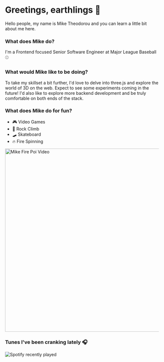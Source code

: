 # Greetings, earthlings 🤘
Hello people, my name is Mike Theodorou and you can learn a little bit about me here.


### What does Mike do?
I'm a Frontend focused Senior Software Engineer at Major League Baseball ⚾

### What would Mike like to be doing?
To take my skillset a bit further, I'd love to delve into three.js and explore the world of 3D on the web. Expect to see some experiments coming in the future!
I'd also like to explore more backend development and be truly comfortable on both ends of the stack.

### What does Mike do for fun?
- 🎮 Video Games
- 🧗 Rock Climb
- 🛹 Skateboard
- 🔥 Fire Spinning
<a target="_blank" href="https://vimeo.com/140862421">
<img src="https://i.vimeocdn.com/video/537581998-c1074a51460315adb58ce82cb96f0b7cae50f639ca22e6b30a69ed05265836e1-d_960x540.png" width="600" alt="Mike Fire Poi Video" />
</a>


<!-- ### What tools does Mike use? -->

### Tunes I've been cranking lately 🎧
![Spotify recently played](https://spotify-recently-played-readme.vercel.app/api?user=miketheo423&unique=true&width=600)

<!--
**miketheodorou/miketheodorou** is a ✨ _special_ ✨ repository because its `README.md` (this file) appears on your GitHub profile.

Here are some ideas to get you started:

- 🔭 I’m currently working on ...
- 🌱 I’m currently learning ...
- 👯 I’m looking to collaborate on ...
- 🤔 I’m looking for help with ...
- 💬 Ask me about ...
- 📫 How to reach me: ...
- 😄 Pronouns: ...
- ⚡ Fun fact: ...
-->
